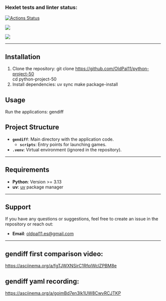 ### Hexlet tests and linter status:
[![Actions Status](https://github.com/OldPal11/python-project-50/actions/workflows/hexlet-check.yml/badge.svg)](https://github.com/OldPal11/python-project-50/actions)

<a href="https://codeclimate.com/github/OldPal11/python-project-50/maintainability"><img src="https://api.codeclimate.com/v1/badges/8aaeb81f2e2a3d2da97a/maintainability" /></a>

<a href="https://codeclimate.com/github/OldPal11/python-project-50/test_coverage"><img src="https://api.codeclimate.com/v1/badges/8aaeb81f2e2a3d2da97a/test_coverage" /></a>

---

## Installation

1. Clone the repository: 
git clone https://github.com/OldPal11/python-project-50   
cd python-project-50
2. Install dependencies:
uv sync
make package-install

## Usage

Run the applications:
gendiff

## Project Structure

- **`gendiff`**: Main directory with the application code.
  - **`scripts`**: Entry points for launching games.
- **`.venv`**: Virtual environment (ignored in the repository).

---

## Requirements

- **Python**: Version >= 3.13
- **uv**: [uv](https://github.com/hexlet/uv) package manager

---

## Support

If you have any questions or suggestions, feel free to create an issue in the repository or reach out:
- **Email**: oldpal11.es@gmail.com

---

## gendiff first comparison video:
https://asciinema.org/a/fgTJWXNSirC1RfplWclZPBM8e 

## gendiff yaml recording:
https://asciinema.org/a/goimBd7en3lk1UW8CwvRCJTKP